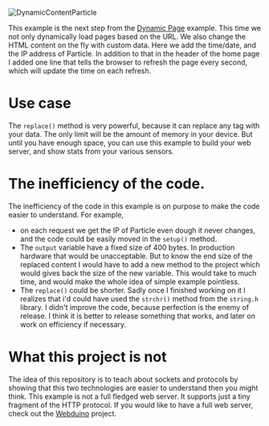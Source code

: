 ![DynamicContentParticle](https://raw.githubusercontent.com/davidgatti/IoT-Raw-Sockets-Examples/assets/dynamicContent.gif)

This example is the next step from the [Dynamic Page](https://github.com/davidgatti/IoT-Raw-Sockets-Examples/tree/master/Examples/WebServer/DynamicPages) example. This time we not only dynamically load pages based on the URL. We also change the HTML content on the fly with custom data. Here we add the time/date, and the IP address of Particle. In addition to that in the header of the home page I added one line that tells the browser to refresh the page every second, which will update the time on each refresh.

# Use case

The `replace()` method is very powerful, because it can replace any tag with your data. The only limit will be the amount of memory in your device. But until you have enough space, you can use this example to build your web server, and show stats from your various sensors.

# The inefficiency of the code.

The inefficiency of the code in this example is on purpose to make the code easier to understand. For example,

- on each request we get the IP of Particle even dough it never changes, and the code could be easily moved in the `setup()` method.
- The `output` variable have a fixed size of 400 bytes. In production hardware that would be unacceptable. But to know the end size of the replaced content I would have to add a new method to the project which would gives back the size of the new variable. This would  take to much time, and would make the whole idea of simple example pointless.
- The `replace()` could be shorter. Sadly once I finished working on it I realizes that i'd could have used the `strchr()` method from the `string.h` library. I didn't improve the code, because perfection is the enemy of release. I think it is better to release something that works, and later on work on efficiency if necessary.

# What this project is not

The idea of this repository is to teach about sockets and protocols by showing that this two technologies are easier to understand then you might think. This example is not a full fledged web server. It supports just a tiny fragment of the HTTP protocol. If you would like to have a full web server, check out the [Webduino](https://github.com/sirleech/Webduino) project.
